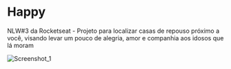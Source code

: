 # Happy
NLW#3 da Rocketseat - Projeto para localizar casas de repouso próximo a você, visando levar um pouco de alegria, amor e companhia aos idosos que lá moram




![Screenshot_1](https://user-images.githubusercontent.com/61063065/97487167-41a48d00-193b-11eb-8061-044dc3a31ae2.png)
